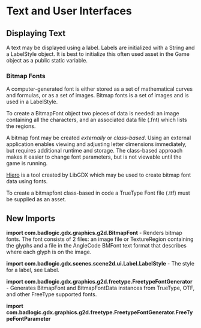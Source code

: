 # Text and User Interfaces

## Displaying Text
A text may be displayed using a label. Labels are initialized with a String and a LabelStyle object.
It is best to initialize this often used asset in the Game object as a public static variable.

### Bitmap Fonts
A computer-generated font is either stored as a set of mathematical curves and formulas, or as a set of images.
Bitmap fonts is a set of images and is used in a LabelStyle. 

To create a BitmapFont object two pieces of data is needed: an image containing all the characters, and an associated data file (.fnt) which lists the regions.

A bitmap font may be created _externally_ or _class-based_.
Using an external application enables viewing and adjusting letter dimensions immediately, but requires additional runtime and storage.
The class-based approach makes it easier to change font parameters, but is not viewable until the game is running.

[Hiero](https://libgdx.badlogicgames.com/tools.html) is a tool created by LibGDX which may be used to create bitmap font data using fonts.

To create a bitmapfont class-based in code a TrueType Font file (.ttf) must be supplied as an asset.
 



## New Imports

**import com.badlogic.gdx.graphics.g2d.BitmapFont** - Renders bitmap fonts. The font consists of 2 files: an image file or TextureRegion containing the glyphs and a file in the AngleCode BMFont text format that describes where each glyph is on the image.

**import com.badlogic.gdx.scenes.scene2d.ui.Label.LabelStyle** - The style for a label, see Label.

**import com.badlogic.gdx.graphics.g2d.freetype.FreetypeFontGenerator** - Generates BitmapFont and BitmapFontData instances from TrueType, OTF, and other FreeType supported fonts.

**import com.badlogic.gdx.graphics.g2d.freetype.FreetypeFontGenerator.FreeTypeFontParameter**
